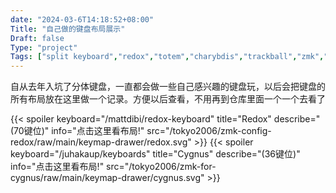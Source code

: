 ```yaml
---
date: "2024-03-6T14:18:52+08:00"
Title: "自己做的键盘布局展示"
Draft: false
Type: "project"
Tags: ["split keyboard","redox","totem","charybdis","trackball","zmk","qmk"]
---
```

自从去年入坑了分体键盘，一直都会做一些自己感兴趣的键盘玩，以后会把键盘的所有布局放在这里做一个记录。方便以后查看，不用再到仓库里面一个一个去看了
<!--more-->
{{< spoiler keyboard="/mattdibi/redox-keyboard" title="Redox" describe="(70键位)" info="点击这里看布局!" src="/tokyo2006/zmk-config-redox/raw/main/keymap-drawer/redox.svg" >}}
{{< spoiler keyboard="/juhakaup/keyboards" title="Cygnus" describe="(36键位)" info="点击这里看布局!" src="/tokyo2006/zmk-for-cygnus/raw/main/keymap-drawer/cygnus.svg" >}}

